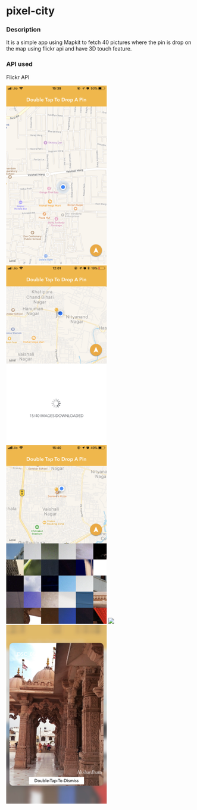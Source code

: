 # pixel-city

### Description
It is a simple app using Mapkit to fetch 40 pictures where the pin is drop on the map using flickr api and have 3D touch feature.

### API used
Flickr API

<img src="Screenshots/1.png" width="270"/> <img src="Screenshots/2.png" width="270"/> <img src="Screenshots/3.png" width="270"/>
<img src="Screenshots/5.png" width="270"/> <img src="Screenshots/4.png" width="270"/>
